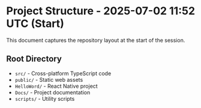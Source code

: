 # Project Structure - 2025-07-02 11:52 UTC (Start)

This document captures the repository layout at the start of the session.

## Root Directory

- `src/` - Cross-platform TypeScript code
- `public/` - Static web assets
- `HelloWord/` - React Native project
- `Docs/` - Project documentation
- `scripts/` - Utility scripts
